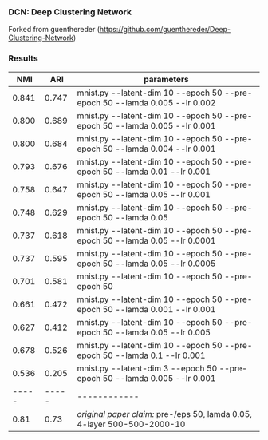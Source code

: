 ### DCN: Deep Clustering Network

Forked from guenthereder (https://github.com/guenthereder/Deep-Clustering-Network)

### Results


| NMI | ARI | parameters |
|-----|-----|------------|
| 0.841 | 0.747 | mnist.py --latent-dim 10 --epoch 50 --pre-epoch 50 --lamda 0.005 --lr 0.002 |
| 0.800 | 0.689 | mnist.py --latent-dim 10 --epoch 50 --pre-epoch 50 --lamda 0.005 --lr 0.001 |
| 0.800 | 0.684| mnist.py --latent-dim 10 --epoch 50 --pre-epoch 50 --lamda 0.004 --lr 0.001 |
| 0.793 | 0.676 | mnist.py --latent-dim 10 --epoch 50 --pre-epoch 50 --lamda 0.01 --lr 0.001 |
| 0.758 | 0.647 | mnist.py --latent-dim 10 --epoch 50 --pre-epoch 50 --lamda 0.05 --lr 0.001|
| 0.748 | 0.629 | mnist.py --latent-dim 10 --epoch 50 --pre-epoch 50 --lamda 0.05 |
| 0.737 | 0.618 | mnist.py --latent-dim 10 --epoch 50 --pre-epoch 50 --lamda 0.05 --lr 0.0001|
| 0.737 | 0.595 | mnist.py --latent-dim 10 --epoch 50 --pre-epoch 50 --lamda 0.05 --lr 0.0005 |
| 0.701 | 0.581 | mnist.py --latent-dim 10 --epoch 50 --pre-epoch 50 |
| 0.661 | 0.472 | mnist.py --latent-dim 10 --epoch 50 --pre-epoch 50 --lamda 0.001 --lr 0.001 | 
| 0.627 | 0.412 | mnist.py --latent-dim 10 --epoch 50 --pre-epoch 50 --lamda 0.05 --lr 0.005 | 
| 0.678 | 0.526 | mnist.py --latent-dim 10 --epoch 50 --pre-epoch 50 --lamda 0.1 --lr 0.001|
| 0.536 | 0.205| mnist.py --latent-dim 3 --epoch 50 --pre-epoch 50 --lamda 0.005 --lr 0.001 | 
|-----|-----|------------|
|0.81|0.73| *original paper claim:* pre-/eps 50, lamda 0.05, 4-layer 500-500-2000-10|


